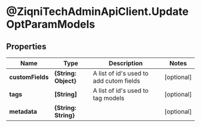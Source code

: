 # @ZiqniTechAdminApiClient.UpdateOptParamModels

## Properties

Name | Type | Description | Notes
------------ | ------------- | ------------- | -------------
**customFields** | **{String: Object}** | A list of id&#39;s used to add cutom fields | [optional] 
**tags** | **[String]** | A list of id&#39;s used to tag models | [optional] 
**metadata** | **{String: String}** |  | [optional] 


